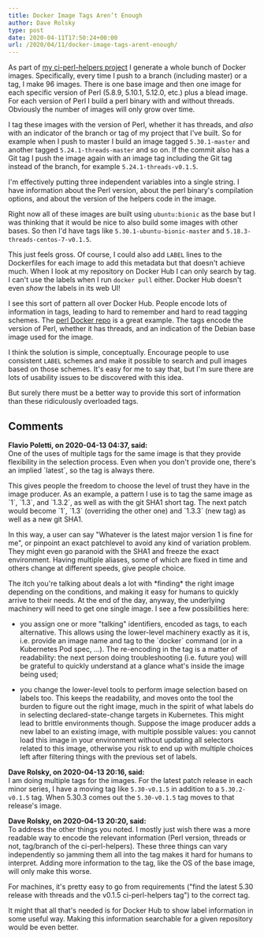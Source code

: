 ```yaml
---
title: Docker Image Tags Aren’t Enough
author: Dave Rolsky
type: post
date: 2020-04-11T17:50:24+00:00
url: /2020/04/11/docker-image-tags-arent-enough/
---
```

As part of [my ci-perl-helpers project][1] I generate a whole bunch of Docker images. Specifically, every time I push to a branch (including master) or a tag, I make 96 images. There is one base image and then one image for each specific version of Perl (5.8.9, 5.10.1, 5.12.0, etc.) plus a blead image. For each version of Perl I build a perl binary with and without threads. Obviously the number of images will only grow over time.

I tag these images with the version of Perl, whether it has threads, and _also_ with an indicator of the branch or tag of my project that I've built. So for example when I push to master I build an image tagged `5.30.1-master` and another tagged `5.24.1-threads-master` and so on. If the commit also has a Git tag I push the image again with an image tag including the Git tag instead of the branch, for example `5.24.1-threads-v0.1.5`.

I'm effectively putting three independent variables into a single string. I have information about the Perl version, about the perl binary's compilation options, and about the version of the helpers code in the image.

Right now all of these images are built using `ubuntu:bionic` as the base but I was thinking that it would be nice to also build some images with other bases. So then I'd have tags like `5.30.1-ubuntu-bionic-master` and `5.18.3-threads-centos-7-v0.1.5`.

This just feels gross. Of course, I could also add `LABEL` lines to the Dockerfiles for each image to add this metadata but that doesn't achieve much. When I look at my repository on Docker Hub I can only search by tag. I can't use the labels when I run `docker pull` either. Docker Hub doesn't even _show_ the labels in its web UI!

I see this sort of pattern all over Docker Hub. People encode lots of information in tags, leading to hard to remember and hard to read tagging schemes. The [perl Docker repo][2] is a great example. The tags encode the version of Perl, whether it has threads, and an indication of the Debian base image used for the image.

I think the solution is simple, conceptually. Encourage people to use consistent `LABEL` schemes and make it possible to search and pull images based on those schemes. It's easy for me to say that, but I'm sure there are lots of usability issues to be discovered with this idea.

But surely there must be a better way to provide this sort of information than these ridiculously overloaded tags.

 [1]: https://github.com/houseabsolute/ci-perl-helpers/
 [2]: https://hub.docker.com/_/perl

## Comments

**Flavio Poletti, on 2020-04-13 04:37, said:**  
One of the uses of multiple tags for the same image is that they provide flexibility in the selection process. Even when you don't provide one, there's an implied \`latest\`, so the tag is always there.

This gives people the freedom to choose the level of trust they have in the image producer. As an example, a pattern I use is to tag the same image as \`1\`, \`1.3\`, and \`1.3.2\`, as well as with the git SHA1 short tag. The next patch would become \`1\`, \`1.3\` (overriding the other one) and \`1.3.3\` (new tag) as well as a new git SHA1.

In this way, a user can say "Whatever is the latest major version 1 is fine for me", or pinpoint an exact patchlevel to avoid any kind of variation problem. They might even go paranoid with the SHA1 and freeze the exact environment. Having multiple aliases, some of which are fixed in time and others change at different speeds, give people choice.

The itch you're talking about deals a lot with \*finding\* the right image depending on the conditions, and making it easy for humans to quickly arrive to their needs. At the end of the day, anyway, the underlying machinery will need to get one single image. I see a few possibilities here:

- you assign one or more "talking" identifiers, encoded as tags, to each alternative. This allows using the lower-level machinery exactly as it is, i.e. provide an image name and tag to the \`docker\` command (or in a Kubernetes Pod spec, ...). The re-encoding in the tag is a matter of readability: the next person doing troubleshooting (i.e. future you) will be grateful to quickly understand at a glance what's inside the image being used;

- you change the lower-level tools to perform image selection based on labels too. This keeps the readability, and moves onto the tool the burden to figure out the right image, much in the spirit of what labels do in selecting declared-state-change targets in Kubernetes. This might lead to brittle environments though. Suppose the image producer adds a new label to an existing image, with multiple possible values: you cannot load this image in your environment without updating all selectors related to this image, otherwise you risk to end up with multiple choices left after filtering things with the previous set of labels.

**Dave Rolsky, on 2020-04-13 20:16, said:**  
I am doing multiple tags for the images. For the latest patch release in each minor series, I have a moving tag like `5.30-v0.1.5` in addition to a `5.30.2-v0.1.5` tag. When 5.30.3 comes out the `5.30-v0.1.5` tag moves to that release's image.

**Dave Rolsky, on 2020-04-13 20:20, said:**  
To address the other things you noted. I mostly just wish there was a more readable way to encode the relevant information (Perl version, threads or not, tag/branch of the ci-perl-helpers). These three things can vary independently so jamming them all into the tag makes it hard for humans to interpret. Adding more information to the tag, like the OS of the base image, will only make this worse.

For machines, it's pretty easy to go from requirements ("find the latest 5.30 release with threads and the v0.1.5 ci-perl-helpers tag") to the correct tag.

It might that all that's needed is for Docker Hub to show label information in some useful way. Making this information searchable for a given repository would be even better.